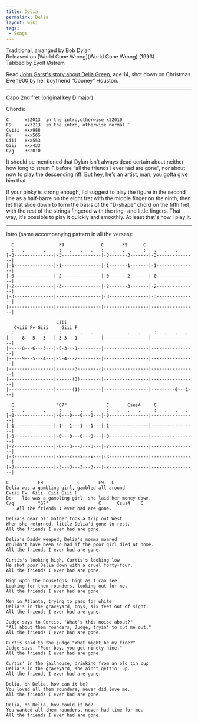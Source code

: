 ```yaml
---
title: Delia
permalink: Delia
layout: wiki
tags:
 - Songs
---
```


Traditional, arranged by Bob Dylan  
Released on [World Gone Wrong](World Gone Wrong) (1993)  
Tabbed by Eyolf Østrem

Read [John Garst's story about Delia
Green](http://dylanchords.info/36_wgw/ballad_of_delia_green.htm), age
14, shot down on Christmas Eve 1900 by her boyfriend “Cooney” Houston.

* * * * *

Capo 2nd fret (original key D major)

Chords:

    C      x32013  in the intro,otherwise x32010
    F9     xx3213  in the intro, otherwise normal F
    Cviii  xxx988
    Fv     xxx565
    Ciii   xxx553
    Giii   xxx433
    C/g    332010

It should be mentioned that Dylan isn't always dead certain about
neither how long to strum F before “all the friends I ever had are
gone”, nor about now to play the descending riff. But hey, he's an
artist, man, you gotta give him that.

If your pinky is strong enough, I'd suggest to play the figure in the
second line as a half-barre on the eight fret with the middle finger on
the ninth, then let that slide down to form the basis of the "D-shape"
chord on the fifth fret, with the rest of the strings fingered with the
ring- and little fingers. That way, it's possible to play it quickly and
smoothly. At least that's how I play it.

* * * * *

Intro (same accompanying pattern in all the verses):

      C                 F9              C       F9      C
      :   .   .   .     :   .   .   .   :   .   .   .   :   .   .   .
    |-3---------------|-3---------------|-3-------3-------|-3---------------|
    |-1---------------|-1---------------|-1-------1-------|-1---------------|
    |-0---------------|-2---------------|-0-------2-------|-0---------------|
    |-2---------------|-3---------------|-2-------3-------|-2---------------|
    |-3---------------|-----------------|-3---------------|-3---------------|
    |-----------------|-----------------|-----------------|-----------------|

                       Ciii
       Cviii Fv Giii     Giii F
      :   .   .   .     :   .   .   .         .   .   .     :   .   .   .
    |-----8---5---3---|-3-3---1---------|-----------------|-----------------|
    |-----8---6---3---|-5-3---1---------|-----------------|-----------------|
    |-----9---5---4---|-5-4---2---------|-----------------|-----------------|
    |-----------------|-------3---------|-----------------|-----------------|
    |-----------------|------(3)--------|-----------------|-----------------|
    |-----------------|------(1)--------|-----------------|---------0---1---|

      C                "G7"               C       Csus4     C
      :   .   .   .     :   .   .   .     :   .   .   .     :   .   .   .
    |-0---------------|-0---0---0---0---|-0---------------|-----------------|
    |-1---------------|-1---1---1---1---|-1---------------|-----------------|
    |-0---------------|-0---0---0---0---|-0---------------|-----------------|
    |-2---------------|-0---3---2---0---|-2---------------|-----------------|
    |-3---------------|-x---x---x---x---|-3---------------|-----------------|
    |-3---------------|-3---3---3---3---|-x---------------|-----------------|

    C           F9             C       F9   C
    Delia was a gambling girl, gambled all around
    Cviii Fv  Giii  Ciii Giii F
    De-   lia was a gambling girl, she laid her money down.
    C/g         "G7"                   C      Csus4    C
        All the friends I ever had are gone.

    Delia's dear ol' mother took a trip out West
    When she returned, little Delia'd gone to rest.
    All the friends I ever had are gone.

    Delia's Daddy weeped, Delia's momma moaned
    Wouldn't have been so bad if the poor girl died at home.
    All the friends I ever had are gone.

    Curtis's looking high, Curtis's looking low
    He shot poor Delia down with a cruel forty-four.
    All the friends I ever had are gone.

    High upon the housetops, high as I can see
    Looking for them rounders, looking out for me.
    All the friends I ever had are gone

    Men in Atlanta, trying to pass for white
    Delia's in the graveyard, boys, six feet out of sight.
    All the friends I ever had are gone.

    Judge says to Curtis, "What's this noise about?"
    "All about them rounders, Judge, tryin' to cut me out."
    All the friends I ever had are gone.

    Curtis said to the judge "What might be my fine?"
    Judge says, "Poor boy, you got ninety-nine."
    All the friends I ever had are gone.

    Curtis' in the jailhouse, drinking from an old tin cup
    Delia's in the graveyard, she ain't gettin' up.
    All the friends I ever had are gone.

    Delia, oh Delia, how can it be?
    You loved all them rounders, never did love me.
    All the friends I ever had are gone.

    Delia, oh Delia, how could it be?
    You wanted all them rounders, never had time for me.
    All the friends I ever had are gone.

